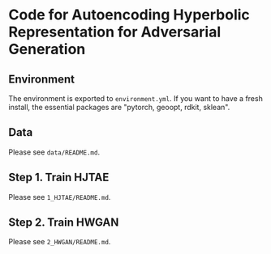 # Code for Autoencoding Hyperbolic Representation for Adversarial Generation

## Environment

The environment is exported to `environment.yml`. If you want to have a fresh install, the essential packages are "pytorch, geoopt, rdkit, sklean".

## Data

Please see `data/README.md`.

## Step 1. Train HJTAE

Please see `1_HJTAE/README.md`.

## Step 2. Train HWGAN

Please see `2_HWGAN/README.md`.